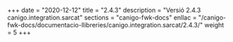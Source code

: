 +++
date        = "2020-12-12"
title       = "2.4.3"
description = "Versió 2.4.3 canigo.integration.sarcat"
sections    = "canigo-fwk-docs"
enllac		= "/canigo-fwk-docs/documentacio-llibreries/canigo.integration.sarcat/2.4.3/"
weight		= 5
+++
